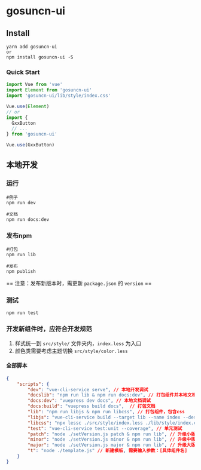 # gosuncn-ui

## Install
```shell
yarn add gosuncn-ui
or
npm install gosuncn-ui -S
```

### Quick Start
```javascript
import Vue from 'vue'
import Element from 'gosuncn-ui'
import 'gosuncn-ui/lib/style/index.css'

Vue.use(Element)
// or
import {
  GxxButton
  // ...
} from 'gosuncn-ui'

Vue.use(GxxButton)
```

## 本地开发

### 运行

```shell
#例子
npm run dev

#文档
npm run docs:dev

```

### 发布npm

```shell
#打包
npm run lib

#发布
npm publish
```
== 注意：发布新版本时，需更新 `package.json` 的 `version` ==

### 测试
```shell
npm run test
```

### 开发新组件时，应符合开发规范
1. 样式统一到 `src/style/` 文件夹内，`index.less` 为入口
2. 颜色类需要考虑主题切换 `src/style/color.less`



#### 全部脚本

```json
{
    "scripts": {
        "dev": "vue-cli-service serve", // 本地开发调试
        "docslib": "npm run lib & npm run docs:dev", // 打包组件并本地文档调试
        "docs:dev": "vuepress dev docs", // 本地文档调试
        "docs:build": "vuepress build docs",  // 打包文档
        "lib": "npm run libjs & npm run libcss", // 打包组件，包含css
        "libjs": "vue-cli-service build --target lib --name index --dest lib packages/index.js", // 打包组件，仅js
        "libcss": "npx lessc ./src/style/index.less ./lib/style/index.css --clean-css=\"advanced\"", // 打包组件，仅css
        "test": "vue-cli-service test:unit --coverage", // 单元测试
        "patch": "node ./setVersion.js patch & npm run lib", // 升级小版本
        "minor": "node ./setVersion.js minor & npm run lib", // 升级中版本
        "major": "node ./setVersion.js major & npm run lib", // 升级大版本
        "t": "node ./template.js" // 新建模板, 需要输入参数：[具体组件名]
    }
}
```